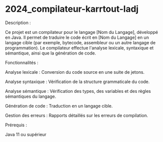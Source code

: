 # 2024_compilateur-karrtout-ladj

Description :

Ce projet est un compilateur pour le langage [Nom du Langage], développé en Java. Il permet de traduire le code écrit en [Nom du Langage] en un langage cible (par exemple, bytecode, assembleur ou un autre langage de programmation). Le compilateur effectue l'analyse lexicale, syntaxique et sémantique, ainsi que la génération de code.

Fonctionnalités :

Analyse lexicale : Conversion du code source en une suite de jetons.

Analyse syntaxique : Vérification de la structure grammaticale du code.

Analyse sémantique : Vérification des types, des variables et des règles sémantiques du langage.

Génération de code : Traduction en un langage cible.

Gestion des erreurs : Rapports détaillés sur les erreurs de compilation.

Prérequis :

Java 11 ou supérieur
